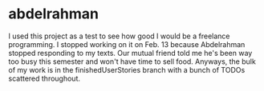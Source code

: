# abdelrahman
I used this project as a test to see how good I would be a freelance programming.
I stopped working on it on Feb. 13 because Abdelrahman stopped responding to my texts. Our mutual friend told me he's been way too busy this semester and won't have time to sell food.
Anyways, the bulk of my work is in the finishedUserStories branch with a bunch of TODOs scattered throughout.
